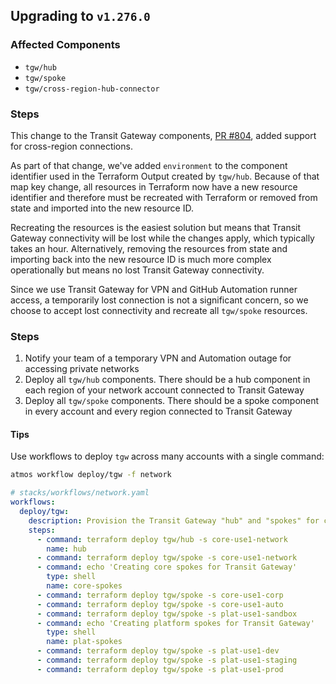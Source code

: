 ## Upgrading to `v1.276.0`

### Affected Components

- `tgw/hub`
- `tgw/spoke`
- `tgw/cross-region-hub-connector`

### Steps

This change to the Transit Gateway components, [PR #804](https://github.com/cloudposse/terraform-aws-components/pull/804), added support for cross-region connections.

As part of that change, we've added `environment` to the component identifier used in the Terraform Output created by `tgw/hub`. Because of that map key change, all resources in Terraform now have a new resource identifier and therefore must be recreated with Terraform or removed from state and imported into the new resource ID.

Recreating the resources is the easiest solution but means that Transit Gateway connectivity will be lost while the changes apply, which typically takes an hour. Alternatively, removing the resources from state and importing back into the new resource ID is much more complex operationally but means no lost Transit Gateway connectivity.

Since we use Transit Gateway for VPN and GitHub Automation runner access, a temporarily lost connection is not a significant concern, so we choose to accept lost connectivity and recreate all `tgw/spoke` resources.

### Steps

1. Notify your team of a temporary VPN and Automation outage for accessing private networks
2. Deploy all `tgw/hub` components. There should be a hub component in each region of your network account connected to Transit Gateway
3. Deploy all `tgw/spoke` components. There should be a spoke component in every account and every region connected to Transit Gateway

#### Tips

Use workflows to deploy `tgw` across many accounts with a single command:

```bash
atmos workflow deploy/tgw -f network
```

```yaml
# stacks/workflows/network.yaml
workflows:
  deploy/tgw:
    description: Provision the Transit Gateway "hub" and "spokes" for connecting VPCs.
    steps:
      - command: terraform deploy tgw/hub -s core-use1-network
        name: hub
      - command: terraform deploy tgw/spoke -s core-use1-network
      - command: echo 'Creating core spokes for Transit Gateway'
        type: shell
        name: core-spokes
      - command: terraform deploy tgw/spoke -s core-use1-corp
      - command: terraform deploy tgw/spoke -s core-use1-auto
      - command: terraform deploy tgw/spoke -s plat-use1-sandbox
      - command: echo 'Creating platform spokes for Transit Gateway'
        type: shell
        name: plat-spokes
      - command: terraform deploy tgw/spoke -s plat-use1-dev
      - command: terraform deploy tgw/spoke -s plat-use1-staging
      - command: terraform deploy tgw/spoke -s plat-use1-prod

```
